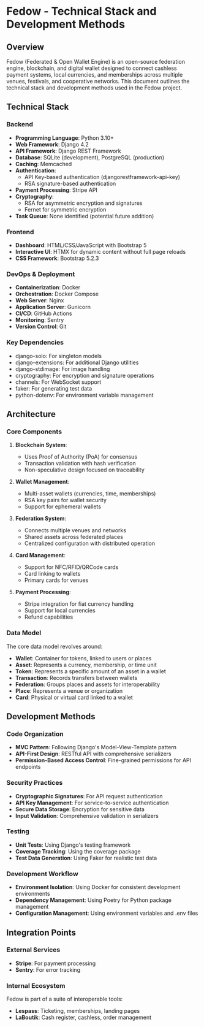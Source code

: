 # Fedow - Technical Stack and Development Methods

## Overview

Fedow (Federated & Open Wallet Engine) is an open-source federation engine, blockchain, and digital wallet designed to
connect cashless payment systems, local currencies, and memberships across multiple venues, festivals, and cooperative
networks. This document outlines the technical stack and development methods used in the Fedow project.

## Technical Stack

### Backend

- **Programming Language**: Python 3.10+
- **Web Framework**: Django 4.2
- **API Framework**: Django REST Framework
- **Database**: SQLite (development), PostgreSQL (production)
- **Caching**: Memcached
- **Authentication**:
    - API Key-based authentication (djangorestframework-api-key)
    - RSA signature-based authentication
- **Payment Processing**: Stripe API
- **Cryptography**:
    - RSA for asymmetric encryption and signatures
    - Fernet for symmetric encryption
- **Task Queue**: None identified (potential future addition)

### Frontend

- **Dashboard**: HTML/CSS/JavaScript with Bootstrap 5
- **Interactive UI**: HTMX for dynamic content without full page reloads
- **CSS Framework**: Bootstrap 5.2.3

### DevOps & Deployment

- **Containerization**: Docker
- **Orchestration**: Docker Compose
- **Web Server**: Nginx
- **Application Server**: Gunicorn
- **CI/CD**: GitHub Actions
- **Monitoring**: Sentry
- **Version Control**: Git

### Key Dependencies

- django-solo: For singleton models
- django-extensions: For additional Django utilities
- django-stdimage: For image handling
- cryptography: For encryption and signature operations
- channels: For WebSocket support
- faker: For generating test data
- python-dotenv: For environment variable management

## Architecture

### Core Components

1. **Blockchain System**:
    - Uses Proof of Authority (PoA) for consensus
    - Transaction validation with hash verification
    - Non-speculative design focused on traceability

2. **Wallet Management**:
    - Multi-asset wallets (currencies, time, memberships)
    - RSA key pairs for wallet security
    - Support for ephemeral wallets

3. **Federation System**:
    - Connects multiple venues and networks
    - Shared assets across federated places
    - Centralized configuration with distributed operation

4. **Card Management**:
    - Support for NFC/RFID/QRCode cards
    - Card linking to wallets
    - Primary cards for venues

5. **Payment Processing**:
    - Stripe integration for fiat currency handling
    - Support for local currencies
    - Refund capabilities

### Data Model

The core data model revolves around:

- **Wallet**: Container for tokens, linked to users or places
- **Asset**: Represents a currency, membership, or time unit
- **Token**: Represents a specific amount of an asset in a wallet
- **Transaction**: Records transfers between wallets
- **Federation**: Groups places and assets for interoperability
- **Place**: Represents a venue or organization
- **Card**: Physical or virtual card linked to a wallet

## Development Methods

### Code Organization

- **MVC Pattern**: Following Django's Model-View-Template pattern
- **API-First Design**: RESTful API with comprehensive serializers
- **Permission-Based Access Control**: Fine-grained permissions for API endpoints

### Security Practices

- **Cryptographic Signatures**: For API request authentication
- **API Key Management**: For service-to-service authentication
- **Secure Data Storage**: Encryption for sensitive data
- **Input Validation**: Comprehensive validation in serializers

### Testing

- **Unit Tests**: Using Django's testing framework
- **Coverage Tracking**: Using the coverage package
- **Test Data Generation**: Using Faker for realistic test data

### Development Workflow

- **Environment Isolation**: Using Docker for consistent development environments
- **Dependency Management**: Using Poetry for Python package management
- **Configuration Management**: Using environment variables and .env files

## Integration Points

### External Services

- **Stripe**: For payment processing
- **Sentry**: For error tracking

### Internal Ecosystem

Fedow is part of a suite of interoperable tools:

- **Lespass**: Ticketing, memberships, landing pages
- **LaBoutik**: Cash register, cashless, order management
